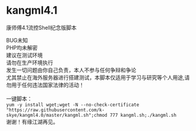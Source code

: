 # kangml4.1
康师傅4.1流控Shell纪念版脚本<br>

BUG未知<br>
PHP均未解密<br>
建议在测试环境<br>
请勿在生产环境执行<br>
发生一切问题由你自己负责，本人不参与任何争辩和争论<br>
尤其禁止在海外服务器进行搭建测试，本脚本仅适用于学习与研究等个人用途,请勿用于任何违法国家法律的活动！<br>
<br>
一键脚本：<br>
`yum -y install wget;wget -N --no-check-certificate "https://raw.githubusercontent.com/k-skye/kangml4.0/master/kangml.sh";chmod 777 kangml.sh;./kangml.sh`
<br>
谢谢！有缘江湖再见。<br>

